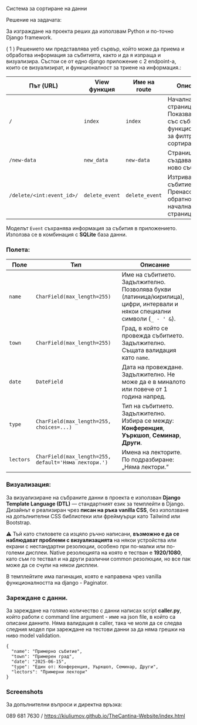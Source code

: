 Система за сортиране на данни

Решение на задачата:

За изграждане на проекта реших да използвам Python и по-точно Django framework.

( 1 ) Решението ми представлява уеб сървър, който може да приема и обработва информация за събитията, както и да я изпраща и визуализира. Състои се от едно django приложение с 2 endpoint-а, които се визуализират, и функционалност за триене на информация.:


| Път (URL)                  | View функция     | Име на route     | Описание                                                                 |
|---------------------------|------------------|------------------|--------------------------------------------------------------------------|
| `/`                       | `index`          | `index`          | Начална страница. Показва списък със събития и функционалност за филтриране и сортиране. |
| `/new-data`               | `new_data`       | `new-data`       | Страница за създаване на ново събитие.                        |
| `/delete/<int:event_id>/` | `delete_event`   | `delete_event`   | Изтрива събитие по ID. Пренасочва обратно към началната страница.        |

Моделът `Event` съхранява информация за събития в приложението. Използва се в комбинация с **SQLite** база данни.

### Полета:

| Поле     | Тип          | Описание |
|----------|---------------|----------|
| `name`   | `CharField(max_length=255)` | Име на събитието. Задължително. Позволява букви (латиница/кирилица), цифри, интервали и някои специални символи (`_ - ' &`). |
| `town`   | `CharField(max_length=255)` | Град, в който се провежда събитието. Задължително. Същата валидация като `name`. |
| `date`   | `DateField` | Дата на провеждане. Задължително. Не може да е в миналото или повече от 1 година напред. |
| `type`   | `CharField(max_length=255, choices=...)` | Тип на събитието. Задължително. Избира се между: **Конференция**, **Уъркшоп**, **Семинар**, **Други**. |
| `lectors`| `CharField(max_length=255, default='Няма лектори.')` | Имена на лекторите. По подразбиране: „Няма лектори.“ |

### Визуализация:


За визуализиране на събраните данни в проекта е използван **Django Template Language (DTL)** — стандартният език за темплейти в Django. Дизайнът е реализиран чрез **писан на ръка vanilla CSS**, без използване на допълнителни CSS библиотеки или фреймуърци като Tailwind или Bootstrap.

⚠️ Тъй като стиловете са изцяло ръчно написани, **възможно е да се наблюдават проблеми с визуализацията** на някои устройства или екрани с нестандартни резолюции, особено при по-малки или по-големи дисплеи. Native резолюцията на която е тестван е **1920/1080**, като съм го тествал и на други различни common резолюции, но все пак може да се счупи на някои дисплеи.

В темплейтите има пагинация, която е направена чрез vanilla функционалността на django - Paginator.



### Зареждане с данни.

За зареждане на голямо количество с данни написах script **caller.py**, който работи с command line argument - име на json file, в който са описани данните. Няма валидация в caller, така че моля да се следва следния модел при зареждане на тестови данни за да няма грешки на ниво model validation. 

```
{
  "name": "Примерно събитие",
  "town": "Примерен град",
  "date": "2025-06-15",
  "type": "Един от: Конференция, Уъркшоп, Семинар, Други",
  "lectors": "Примерни лектори"
}

```

### Screenshots 

[](screenshot.png)


[](screenshot1.png)


За допълнителни въпроси и директна връзка:

089 681 7630 / 
https://kiuliumov.github.io/TheCantina-Website/index.html
